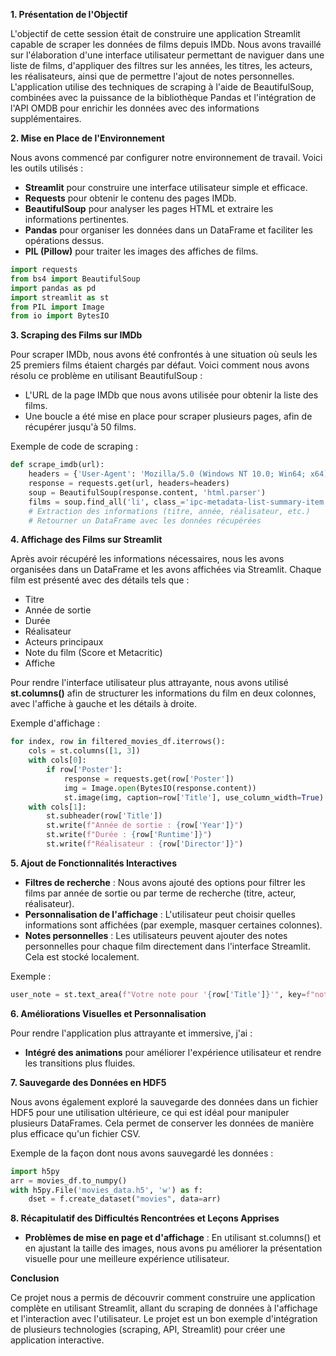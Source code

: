 **1. Présentation de l'Objectif**

L'objectif de cette session était de construire une application Streamlit capable de scraper les données de films depuis IMDb. Nous avons travaillé sur l'élaboration d'une interface utilisateur permettant de naviguer dans une liste de films, d'appliquer des filtres sur les années, les titres, les acteurs, les réalisateurs, ainsi que de permettre l'ajout de notes personnelles. L'application utilise des techniques de scraping à l'aide de BeautifulSoup, combinées avec la puissance de la bibliothèque Pandas et l'intégration de l'API OMDB pour enrichir les données avec des informations supplémentaires.

**2. Mise en Place de l'Environnement**

Nous avons commencé par configurer notre environnement de travail. Voici les outils utilisés :

- **Streamlit** pour construire une interface utilisateur simple et efficace.
- **Requests** pour obtenir le contenu des pages IMDb.
- **BeautifulSoup** pour analyser les pages HTML et extraire les informations pertinentes.
- **Pandas** pour organiser les données dans un DataFrame et faciliter les opérations dessus.
- **PIL (Pillow)** pour traiter les images des affiches de films.

```python
import requests
from bs4 import BeautifulSoup
import pandas as pd
import streamlit as st
from PIL import Image
from io import BytesIO
```

**3. Scraping des Films sur IMDb**

Pour scraper IMDb, nous avons été confrontés à une situation où seuls les 25 premiers films étaient chargés par défaut. Voici comment nous avons résolu ce problème en utilisant BeautifulSoup :

- L'URL de la page IMDb que nous avons utilisée pour obtenir la liste des films.
- Une boucle a été mise en place pour scraper plusieurs pages, afin de récupérer jusqu'à 50 films.

Exemple de code de scraping :

```python
def scrape_imdb(url):
    headers = {'User-Agent': 'Mozilla/5.0 (Windows NT 10.0; Win64; x64) AppleWebKit/537.36 (KHTML, like Gecko) Chrome/58.0.3029.110 Safari/537.3'}
    response = requests.get(url, headers=headers)
    soup = BeautifulSoup(response.content, 'html.parser')
    films = soup.find_all('li', class_='ipc-metadata-list-summary-item')
    # Extraction des informations (titre, année, réalisateur, etc.)
    # Retourner un DataFrame avec les données récupérées
```

**4. Affichage des Films sur Streamlit**

Après avoir récupéré les informations nécessaires, nous les avons organisées dans un DataFrame et les avons affichées via Streamlit. Chaque film est présenté avec des détails tels que :

- Titre
- Année de sortie
- Durée
- Réalisateur
- Acteurs principaux
- Note du film (Score et Metacritic)
- Affiche

Pour rendre l'interface utilisateur plus attrayante, nous avons utilisé **st.columns()** afin de structurer les informations du film en deux colonnes, avec l'affiche à gauche et les détails à droite.

Exemple d'affichage :

```python
for index, row in filtered_movies_df.iterrows():
    cols = st.columns([1, 3])
    with cols[0]:
        if row['Poster']:
            response = requests.get(row['Poster'])
            img = Image.open(BytesIO(response.content))
            st.image(img, caption=row['Title'], use_column_width=True)
    with cols[1]:
        st.subheader(row['Title'])
        st.write(f"Année de sortie : {row['Year']}")
        st.write(f"Durée : {row['Runtime']}")
        st.write(f"Réalisateur : {row['Director']}")
```

**5. Ajout de Fonctionnalités Interactives**

- **Filtres de recherche** : Nous avons ajouté des options pour filtrer les films par année de sortie ou par terme de recherche (titre, acteur, réalisateur).
- **Personnalisation de l'affichage** : L'utilisateur peut choisir quelles informations sont affichées (par exemple, masquer certaines colonnes).
- **Notes personnelles** : Les utilisateurs peuvent ajouter des notes personnelles pour chaque film directement dans l'interface Streamlit. Cela est stocké localement.

Exemple :

```python
user_note = st.text_area(f"Votre note pour '{row['Title']}'", key=f"note_{index}")
```

**6. Améliorations Visuelles et Personnalisation**

Pour rendre l'application plus attrayante et immersive, j'ai :

- **Intégré des animations** pour améliorer l'expérience utilisateur et rendre les transitions plus fluides.

**7. Sauvegarde des Données en HDF5**

Nous avons également exploré la sauvegarde des données dans un fichier HDF5 pour une utilisation ultérieure, ce qui est idéal pour manipuler plusieurs DataFrames. Cela permet de conserver les données de manière plus efficace qu'un fichier CSV.

Exemple de la façon dont nous avons sauvegardé les données :

```python
import h5py
arr = movies_df.to_numpy()
with h5py.File('movies_data.h5', 'w') as f:
    dset = f.create_dataset("movies", data=arr)
```

**8. Récapitulatif des Difficultés Rencontrées et Leçons Apprises**

- **Problèmes de mise en page et d'affichage** : En utilisant st.columns() et en ajustant la taille des images, nous avons pu améliorer la présentation visuelle pour une meilleure expérience utilisateur.

**Conclusion**

Ce projet nous a permis de découvrir comment construire une application complète en utilisant Streamlit, allant du scraping de données à l'affichage et l'interaction avec l'utilisateur. Le projet est un bon exemple d'intégration de plusieurs technologies (scraping, API, Streamlit) pour créer une application interactive.